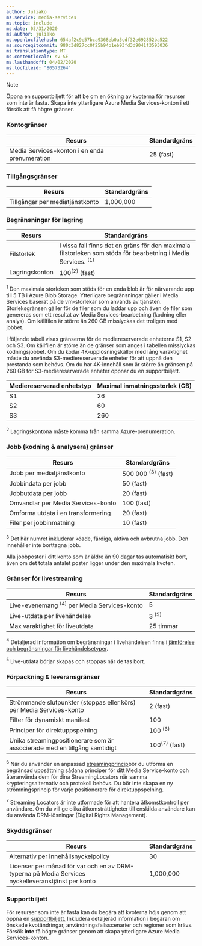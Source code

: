 ```yaml
---
author: Juliako
ms.service: media-services
ms.topic: include
ms.date: 03/31/2020
ms.author: juliako
ms.openlocfilehash: 654af2c9e57bca9368eb0a5cdf32e692852ba522
ms.sourcegitcommit: 980c3d827cc0f25b94b1eb93fd3d9041f3593036
ms.translationtype: MT
ms.contentlocale: sv-SE
ms.lasthandoff: 04/02/2020
ms.locfileid: "80573264"
---
```

> [!NOTE]
> Öppna en supportbiljett för att be om en ökning av kvoterna för resurser som inte är fasta. Skapa inte ytterligare Azure Media Services-konton i ett försök att få högre gränser.

### <a name="account-limits"></a>Kontogränser

| Resurs | Standardgräns | 
| --- | --- | 
| Media Services-konton i en enda prenumeration | 25 (fast) |

### <a name="asset-limits"></a>Tillgångsgränser

| Resurs | Standardgräns | 
| --- | --- | 
| Tillgångar per mediatjänstkonto | 1,000,000|

### <a name="storage-limits"></a>Begränsningar för lagring

| Resurs | Standardgräns | 
| --- | --- | 
| Filstorlek| I vissa fall finns det en gräns för den maximala filstorleken som stöds för bearbetning i Media Services. <sup>(1)</sup> |
| Lagringskonton | 100<sup>(2)</sup> (fast) |

<sup>1</sup> Den maximala storleken som stöds för en enda blob är för närvarande upp till 5 TB i Azure Blob Storage. Ytterligare begränsningar gäller i Media Services baserat på de vm-storlekar som används av tjänsten. Storleksgränsen gäller för de filer som du laddar upp och även de filer som genereras som ett resultat av Media Services-bearbetning (kodning eller analys). Om källfilen är större än 260 GB misslyckas det troligen med jobbet. 

I följande tabell visas gränserna för de mediereserverade enheterna S1, S2 och S3. Om källfilen är större än de gränser som anges i tabellen misslyckas kodningsjobbet. Om du kodar 4K-upplösningskällor med lång varaktighet måste du använda S3-mediereserverade enheter för att uppnå den prestanda som behövs. Om du har 4K-innehåll som är större än gränsen på 260 GB för S3-mediereserverade enheter öppnar du en supportbiljett.

|Mediereserverad enhetstyp|Maximal inmatningsstorlek (GB)|
|---|---|
|S1 |    26|
|S2    | 60|
|S3    |260|

<sup>2</sup> Lagringskontona måste komma från samma Azure-prenumeration.

### <a name="jobs-encoding--analyzing-limits"></a>Jobb (kodning & analysera) gränser

| Resurs | Standardgräns | 
| --- | --- | 
| Jobb per mediatjänstkonto | 500 000 <sup>(3)</sup> (fast)|
| Jobbindata per jobb | 50 (fast)|
| Jobbutdata per jobb | 20 (fast) |
| Omvandlar per Media Services-konto | 100 (fast)|
| Omforma utdata i en transformering | 20 (fast) |
| Filer per jobbinmatning|10 (fast)|

<sup>3</sup> Det här numret inkluderar köade, färdiga, aktiva och avbrutna jobb. Den innehåller inte borttagna jobb. 

Alla jobbposter i ditt konto som är äldre än 90 dagar tas automatiskt bort, även om det totala antalet poster ligger under den maximala kvoten. 

### <a name="live-streaming-limits"></a>Gränser för livestreaming

| Resurs | Standardgräns | 
| --- | --- | 
| Live-evenemang <sup>(4)</sup> per Media Services-konto |5|
| Live-utdata per livehändelse |3 <sup>(5)</sup> |
| Max varaktighet för liveutdata | 25 timmar |

<sup>4</sup> Detaljerad information om begränsningar i livehändelsen finns i [jämförelse och begränsningar för livehändelsetyper](../articles/media-services/latest/live-event-types-comparison.md).

<sup>5</sup> Live-utdata börjar skapas och stoppas när de tas bort.

### <a name="packaging--delivery-limits"></a>Förpackning & leveransgränser

| Resurs | Standardgräns | 
| --- | --- | 
| Strömmande slutpunkter (stoppas eller körs) per Media Services-konto|2 (fast)|
| Filter för dynamiskt manifest|100|
| Principer för direktuppspelning | 100 <sup>(6)</sup> |
| Unika streamingpositionerare som är associerade med en tillgång samtidigt | 100<sup>(7)</sup> (fast) |

<sup>6</sup> När du använder en anpassad [streamingprincip](https://docs.microsoft.com/rest/api/media/streamingpolicies)bör du utforma en begränsad uppsättning sådana principer för ditt Media Service-konto och återanvända dem för dina StreamingLocators när samma krypteringsalternativ och protokoll behövs. Du bör inte skapa en ny strömningsprincip för varje positionerare för direktuppspelning.

<sup>7</sup> Streaming Locators är inte utformade för att hantera åtkomstkontroll per användare. Om du vill ge olika åtkomsträttigheter till enskilda användare kan du använda DRM-lösningar (Digital Rights Management).

### <a name="protection-limits"></a>Skyddsgränser

| Resurs | Standardgräns | 
| --- | --- | 
| Alternativ per innehållsnyckelpolicy |30 | 
| Licenser per månad för var och en av DRM-typerna på Media Services nyckelleveranstjänst per konto|1,000,000|

### <a name="support-ticket"></a>Supportbiljett

För resurser som inte är fasta kan du begära att kvoterna höjs genom att öppna en [supportbiljett.](https://portal.azure.com/#blade/Microsoft_Azure_Support/HelpAndSupportBlade/newsupportrequest) Inkludera detaljerad information i begäran om önskade kvotändringar, användningsfallsscenarier och regioner som krävs. <br/>Försök **inte** få högre gränser genom att skapa ytterligare Azure Media Services-konton.
